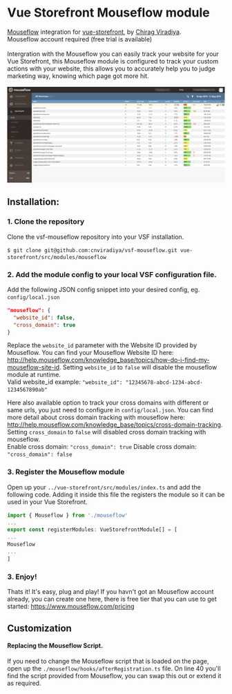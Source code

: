 # Vue Storefront Mouseflow module
[Mouseflow](https://www.mouseflow.com) integration for [vue-storefront](https://github.com/DivanteLtd/vue-storefront), by [Chirag Viradiya](https://www.linkedin.com/in/chirag-viradiya/).
<br />Mouseflow account required (free trial is available)
<br /><br />
Intergration with the Mouseflow you can easily track your website for your Vue Storefront, this Mouseflow module is configured to track your custom actions with your website, this allows you to accurately help you to judge marketing way, knowing which page got more hit.
<br /><br />
![Heatmap](docs/heatmap.png)

## Installation:

### 1. Clone the repository

Clone the vsf-mouseflow repository into your VSF installation.
```shell
$ git clone git@github.com:cnviradiya/vsf-mouseflow.git vue-storefront/src/modules/mouseflow
```

### 2. Add the module config to your local VSF configuration file.
Add the following JSON config snippet into your desired config, eg. `config/local.json`
```json
"mouseflow": {
  "website_id": false,
  "cross_domain": true
}
```
Replace the `website_id` parameter with the Website ID provided by Mouseflow. You can find your Mouseflow Website ID here: http://help.mouseflow.com/knowledge_base/topics/how-do-i-find-my-mouseflow-site-id. Setting `website_id` to `false` will disable the mouseflow module at runtime.
<br />
Valid website_id example: `"website_id": "12345678-abcd-1234-abcd-1234567890ab"`

Here also available option to track your cross domains with different or same urls, you just need to configure in `config/local.json`. You can find more detail about cross domain tracking with mouseflow here: http://help.mouseflow.com/knowledge_base/topics/cross-domain-tracking. Setting `cross_domain` to `false` will disabled cross domain tracking with mouseflow.
<br />
Enable cross domain: `"cross_domain": true`
Disable cross domain: `"cross_domain": false`


### 3. Register the Mouseflow module
Open up your `../vue-storefront/src/modules/index.ts` and add the following code. Adding it inside this file the registers the module so it can be used in your Vue Storefront.
<br />
```js
import { Mouseflow } from './mouseflow'
...
export const registerModules: VueStorefrontModule[] = [
...
Mouseflow
...
]
```
### 3. Enjoy!
Thats it! It's easy, plug and play! If you havn't got an Mouseflow account already, you can create one here, there is free tier that you can use to get started: https://www.mouseflow.com/pricing

## Customization
#### Replacing the Mouseflow Script.
If you need to change the Mouseflow script that is loaded on the page, open up the `./mouseflow/hooks/afterRegistration.ts` file. On line 40 you'll find the script provided from Mouseflow, you can swap this out or extend it as required.
